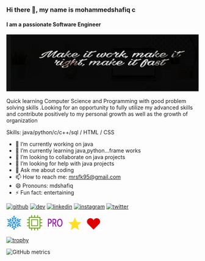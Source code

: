 ### Hi there 👋,  my name is mohammedshafiq c
#### I am a passionate Software Engineer
![I am a passionate Software Engineer](https://raw.githubusercontent.com/iamsfk/iamsfk/main/WhatsApp%20Image%202021-07-11%20at%203.05.37%20PM.jpeg)

Quick learning Computer Science and Programming with good problem solving skills .Looking for an
opportunity to fully utilize my advanced skills and contribute positively to my personal growth as well
as the growth of organization

Skills: java/python/c/c++/sql / HTML / CSS

- 🔭 I’m currently working on java 
- 🌱 I’m currently learning java,python...frame works 
- 👯 I’m looking to collaborate on java projects 
- 🤔 I’m looking for help with java projects 
- 💬 Ask me about coding 
- 📫 How to reach me: mrsfk95@gmail.com 
- 😄 Pronouns: mdshafiq 
- ⚡ Fun fact: entertaining 


[<img src='https://cdn.jsdelivr.net/npm/simple-icons@3.0.1/icons/github.svg' alt='github' height='40'>](https://github.com/https://github.com/iamsfk)  [<img src='https://cdn.jsdelivr.net/npm/simple-icons@3.0.1/icons/hashnode.svg' alt='dev' height='40'>](sfktech.online)  [<img src='https://cdn.jsdelivr.net/npm/simple-icons@3.0.1/icons/linkedin.svg' alt='linkedin' height='40'>](https://www.linkedin.com/in/www.linkedin.com/in/mohammedshafiq-c-4a226816b/)  [<img src='https://cdn.jsdelivr.net/npm/simple-icons@3.0.1/icons/instagram.svg' alt='instagram' height='40'>](https://www.instagram.com/https://www.instagram.com/md_shafique_c//)  [<img src='https://cdn.jsdelivr.net/npm/simple-icons@3.0.1/icons/twitter.svg' alt='twitter' height='40'>](https://twitter.com/mdshafiq)  

<a href='https://archiveprogram.github.com/'><img src='https://raw.githubusercontent.com/acervenky/animated-github-badges/master/assets/acbadge.gif' width='40' height='40'></a> <a href='https://docs.github.com/en/developers'><img src='https://raw.githubusercontent.com/acervenky/animated-github-badges/master/assets/devbadge.gif' width='40' height='40'></a> <a href='https://github.com/pricing'><img src='https://raw.githubusercontent.com/acervenky/animated-github-badges/master/assets/pro.gif' width='40' height='40'></a> <a href='https://stars.github.com/'><img src='https://raw.githubusercontent.com/acervenky/animated-github-badges/master/assets/starbadge.gif' width='35' height='35'></a> <a href='https://docs.github.com/en/github/supporting-the-open-source-community-with-github-sponsors'><img src='https://raw.githubusercontent.com/acervenky/animated-github-badges/master/assets/sponsorbadge.gif' width='35' height='35'></a> 

[![trophy](https://github-profile-trophy.vercel.app/?username=https://github.com/iamsfk)](https://github.com/ryo-ma/github-profile-trophy)

![GitHub metrics](https://metrics.lecoq.io/https://github.com/iamsfk)  

